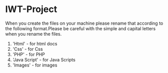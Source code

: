 # IWT-Project

When you create the files on your machine please rename that according to the following format.Please be careful with the simple and capital letters when you rename the files.

1) 'Html' - for html docs
2) 'Css' - for Css 
3) 'PHP' - for PHP 
4) 'Java Script' - for Java Scripts
5) 'Images' - for images
